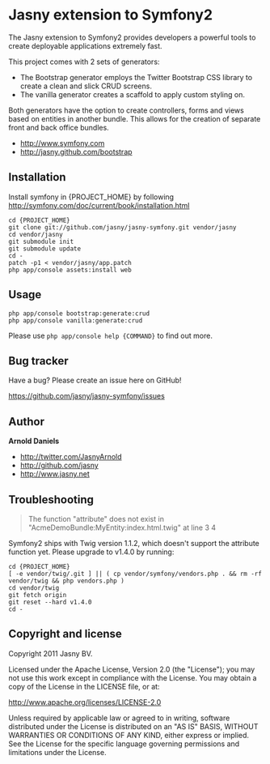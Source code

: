 Jasny extension to Symfony2
===========================

The Jasny extension to Symfony2 provides developers a powerful tools to create deployable applications extremely fast.

This project comes with 2 sets of generators:

* The Bootstrap generator employs the Twitter Bootstrap CSS library to create a clean and slick CRUD screens.
* The vanilla generator creates a scaffold to apply custom styling on.

Both generators have the option to create controllers, forms and views based on entities in another bundle. This allows for the creation of separate front and back office bundles.

+ http://www.symfony.com
+ http://jasny.github.com/bootstrap


Installation
------------

Install symfony in {PROJECT_HOME} by following http://symfony.com/doc/current/book/installation.html


```
cd {PROJECT_HOME}
git clone git://github.com/jasny/jasny-symfony.git vendor/jasny
cd vendor/jasny
git submodule init
git submodule update
cd -
patch -p1 < vendor/jasny/app.patch
php app/console assets:install web
```


Usage
-----

```
php app/console bootstrap:generate:crud
php app/console vanilla:generate:crud
```

Please use `php app/console help {COMMAND}` to find out more.


Bug tracker
-----------

Have a bug? Please create an issue here on GitHub!

https://github.com/jasny/jasny-symfony/issues


Author
-------

**Arnold Daniels**

+ http://twitter.com/JasnyArnold
+ http://github.com/jasny
+ http://www.jasny.net


Troubleshooting
---------------

> The function "attribute" does not exist in "AcmeDemoBundle:MyEntity:index.html.twig" at line 3 4

Symfony2 ships with Twig version 1.1.2, which doesn't support the attribute function yet. Please upgrade to v1.4.0 by running:

```
cd {PROJECT_HOME}
[ -e vendor/twig/.git ] || ( cp vendor/symfony/vendors.php . && rm -rf vendor/twig && php vendors.php )
cd vendor/twig
git fetch origin
git reset --hard v1.4.0
cd -
```


Copyright and license
---------------------

Copyright 2011 Jasny BV.

Licensed under the Apache License, Version 2.0 (the "License");
you may not use this work except in compliance with the License.
You may obtain a copy of the License in the LICENSE file, or at:

   http://www.apache.org/licenses/LICENSE-2.0

Unless required by applicable law or agreed to in writing, software
distributed under the License is distributed on an "AS IS" BASIS,
WITHOUT WARRANTIES OR CONDITIONS OF ANY KIND, either express or implied.
See the License for the specific language governing permissions and
limitations under the License.
